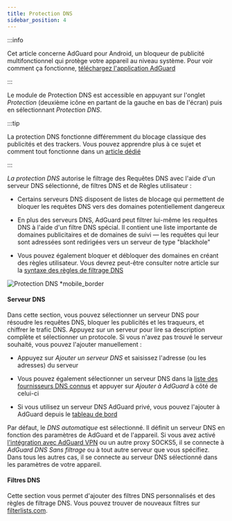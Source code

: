```yaml
---
title: Protection DNS
sidebar_position: 4
---
```


:::info

Cet article concerne AdGuard pour Android, un bloqueur de publicité multifonctionnel qui protège votre appareil au niveau système. Pour voir comment ça fonctionne, [téléchargez l'application AdGuard](https://agrd.io/download-kb-adblock)

:::

Le module de Protection DNS est accessible en appuyant sur l'onglet _Protection_ (deuxième icône en partant de la gauche en bas de l'écran) puis en sélectionnant _Protection DNS_.

:::tip

La protection DNS fonctionne différemment du blocage classique des publicités et des trackers. Vous pouvez apprendre plus à ce sujet et comment tout fonctionne dans un [article dédié](https://adguard-dns.io/kb/general/dns-filtering/#how-does-dns-filtering-work)

:::

_La protection DNS_ autorise le filtrage des Requêtes DNS avec l'aide d'un serveur DNS sélectionné, de filtres DNS et de Règles utilisateur :

- Certains serveurs DNS disposent de listes de blocage qui permettent de bloquer les requêtes DNS vers des domaines potentiellement dangereux

- En plus des serveurs DNS, AdGuard peut filtrer lui-même les requêtes DNS à l'aide d'un filtre DNS spécial. Il contient une liste importante de domaines publicitaires et de domaines de suivi — les requêtes qui leur sont adressées sont redirigées vers un serveur de type "blackhole"

- Vous pouvez également bloquer et débloquer des domaines en créant des règles utilisateur. Vous devrez peut-être consulter notre article sur la [syntaxe des règles de filtrage DNS](https://adguard-dns.io/kb/general/dns-filtering-syntax/)

![Protection DNS \*mobile_border](https://cdn.adtidy.org/blog/new/u8qtxdns_protection.png)

#### Serveur DNS

Dans cette section, vous pouvez sélectionner un serveur DNS pour résoudre les requêtes DNS, bloquer les publicités et les traqueurs, et chiffrer le trafic DNS. Appuyez sur un serveur pour lire sa description complète et sélectionner un protocole. Si vous n'avez pas trouvé le serveur souhaité, vous pouvez l'ajouter manuellement :

- Appuyez sur _Ajouter un serveur DNS_ et saisissez l'adresse (ou les adresses) du serveur

- Vous pouvez également sélectionner un serveur DNS dans la [liste des fournisseurs DNS connus](https://adguard-dns.io/kb/general/dns-providers/) et appuyer sur _Ajouter à AdGuard_ à côté de celui-ci

- Si vous utilisez un serveur DNS AdGuard privé, vous pouvez l'ajouter à AdGuard depuis le [tableau de bord](https://adguard-dns.io/dashboard/)

Par défaut, le _DNS automatique_ est sélectionné. Il définit un serveur DNS en fonction des paramètres de AdGuard et de l'appareil. Si vous avez activé [l'intégration avec AdGuard VPN](/adguard-for-android/features/integration-with-vpn) ou un autre proxy SOCKS5, il se connecte à _AdGuard DNS Sans filtrage_ ou à tout autre serveur que vous spécifiez. Dans tous les autres cas, il se connecte au serveur DNS sélectionné dans les paramètres de votre appareil.

#### Filtres DNS

Cette section vous permet d'ajouter des filtres DNS personnalisés et des règles de filtrage DNS. Vous pouvez trouver de nouveaux filtres sur [filterlists.com](https://filterlists.com/).
